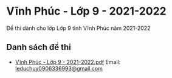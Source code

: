 # Vĩnh Phúc - Lớp 9 - 2021-2022

Đề thi dành cho lớp Lớp 9 tỉnh Vĩnh Phúc năm 2021-2022

## Danh sách đề thi

- [Vĩnh Phúc - Lớp 9 - 2021-2022.pdf](Vĩnh%20Phúc%20-%20Lớp%209%20-%202021-2022.pdf)
Email: leduchuy0906336993@gmail.com

